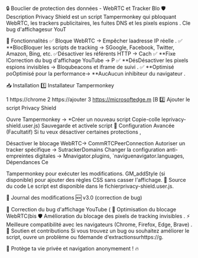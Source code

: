 🔒 Bouclier de protection des données - WebRTC et Tracker Blo
🛡️ Description
Privacy Shield est un script Tampermonkey qui pbloquant WebRTC, les trackers publicitaires, les fuites DNS et les pixels espions . Cle bug d'affichagesur YouT

🚀 Fonctionnalités
✅ Bloque WebRTC → Empêcher laadresse IP réelle .
✅ **BlocBloquer les scripts de tracking → SGoogle, Facebook, Twitter, Amazon, Bing,
etc. ✅Désactiver les référents HTTP → Cach
✅ **Fixe lCorrection du bug d'affichage YouTube → P
✅ **DésDésactiver les pixels espions invisibles → Bloqubeacons et iframe de suivi .
✅ **Optimisé poOptimisé pour la performance→ **AucAucun inhibiteur du navigateur .

📥 Installation
1️⃣ Installateur Tampermonkey

1 https://chrome
2 https://ajouter
3 https://microsoftedge.m
[B
2️⃣ Ajouter le script Privacy Shield

Ouvre Tampermonkey → *Créer un nouveau script
Copie-colle leprivacy-shield.user.js)
Sauvegarde et activele script
🔧 Configuration Avancée (Facultatif)
Si tu veux désactiver certaines protections ,

Désactiver le blocage WebRTC→ CommRTCPeerConnection
Autoriser un tracker spécifique → SutrackerDomains
Changer la configuration anti-empreintes digitales → Mnavigator.plugins, `naviguenavigator.languages,
Dépendances
Ce

Tampermonkey pour exécuter les modifications.
GM_addStyle (si disponible) pour ajouter des règles CSS sans casser l'affichage.
📜 Source du code
Le script est disponible dans le fichierprivacy-shield.user.js.

📝 Journal des modifications
🆕 v3.0 (correction de bug)

🔧 Correction du bug d'affichage YouTube (
🚀 Optimisation du blocage WebRTC(bis
🛡️ Amélioration du blocage des pixels de tracking invisibles .
⚡ Meilleure compatibilité avec les navigateurs (Chrome, Firefox, Edge, Brave) .
📢 Soutien et contributions
Si vous trouvez un bug ou souhaitez améliorer le script, ouvre un problème ou fdemande d'extractionsurhttps://g.

🚀 Protège ta vie privée et navigation anonymement ! 🔥
